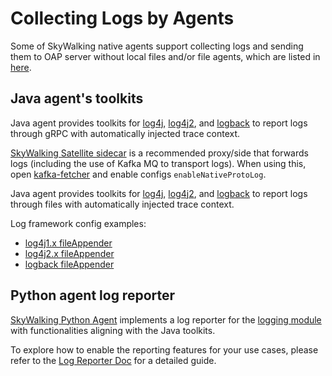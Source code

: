 # Collecting Logs by Agents

Some of SkyWalking native agents support collecting logs and sending them to OAP server without local files and/or file
agents, which are listed in [here](filelog-native.md).

## Java agent's toolkits

Java agent provides toolkits for
[log4j](https://skywalking.apache.org/docs/skywalking-java/next/en/setup/service-agent/java-agent/application-toolkit-log4j-1.x/),
[log4j2](https://skywalking.apache.org/docs/skywalking-java/next/en/setup/service-agent/java-agent/application-toolkit-log4j-2.x/),
and
[logback](https://skywalking.apache.org/docs/skywalking-java/next/en/setup/service-agent/java-agent/application-toolkit-logback-1.x/)
to report logs through gRPC with automatically injected trace context.

[SkyWalking Satellite sidecar](https://github.com/apache/skywalking-satellite) is a recommended proxy/side that
forwards logs (including the use of Kafka MQ to transport logs). When using this,
open [kafka-fetcher](kafka-fetcher.md#kafka-fetcher)
and enable configs `enableNativeProtoLog`.

Java agent provides toolkits for
[log4j](https://skywalking.apache.org/docs/skywalking-java/next/en/setup/service-agent/java-agent/application-toolkit-log4j-1.x/#print-skywalking-context-in-your-logs),
[log4j2](https://skywalking.apache.org/docs/skywalking-java/next/en/setup/service-agent/java-agent/application-toolkit-log4j-2.x/#print-skywalking-context-in-your-logs),
and
[logback](https://skywalking.apache.org/docs/skywalking-java/next/en/setup/service-agent/java-agent/application-toolkit-logback-1.x/#print-skywalking-context-in-your-logs)
to report logs through files with automatically injected trace context.

Log framework config examples:

- [log4j1.x fileAppender](../../../../test/e2e-v2/java-test-service/e2e-service-provider/src/main/resources/log4j.properties)
- [log4j2.x fileAppender](../../../../test/e2e-v2/java-test-service/e2e-service-provider/src/main/resources/log4j2.xml)
- [logback fileAppender](../../../../test/e2e-v2/java-test-service/e2e-service-provider/src/main/resources/logback.xml)

## Python agent log reporter

[SkyWalking Python Agent](https://github.com/apache/skywalking-python) implements a log reporter for the [logging
module](https://docs.python.org/3/library/logging.html) with functionalities aligning with the Java toolkits.

To explore how to enable the reporting features for your use cases, please refer to the
[Log Reporter Doc](https://skywalking.apache.org/docs/skywalking-python/next/en/setup/advanced/logreporter/) for a
detailed guide.
